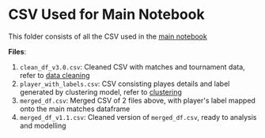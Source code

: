# CSV Used for Main Notebook

This folder consists of all the CSV used in the [main notebook](https://github.com/songyingho/atptour_analysis/index.ipynb)

__Files__:
1. <code>clean_df_v3.0.csv</code>: Cleaned CSV with matches and tournament data, refer to [data cleaning](https://github.com/songyingho/atptour_analysis/tree/master/csv_source/data_cleaning)
2. <code>player_with_labels.csv</code>: CSV consisting playes details and label generated by clustering model, refer to [clustering](https://github.com/songyingho/atptour_analysis/tree/master/clustering)
3. <code>merged_df.csv</code>: Merged CSV of 2 files above, with player's label mapped onto the main matches dataframe
4. <code>merged_df_v1.1.csv</code>: Cleaned version of <code>merged_df.csv</code>, ready to analysis and modelling
